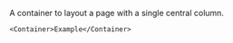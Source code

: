 A container to layout a page with a single central column.

```example
<Container>Example</Container>
```
